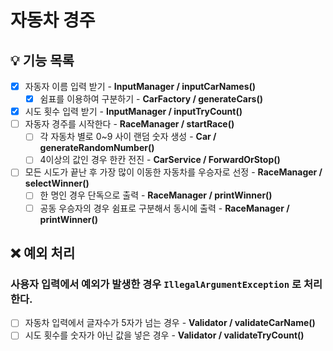 # 자동차 경주

## 💡 기능 목록
- [x] 자동자 이름 입력 받기 - **InputManager / inputCarNames()**
    - [x] 쉼표를 이용하여 구분하기 - **CarFactory / generateCars()**
- [x] 시도 횟수 입력 받기 - **InputManager / inputTryCount()**
- [ ] 자동자 경주를 시작한다 - **RaceManager / startRace()**
  - [ ] 각 자동차 별로 0~9 사이 랜덤 숫자 생성 - **Car / generateRandomNumber()**
  - [ ] 4이상의 값인 경우 한칸 전진 - **CarService / ForwardOrStop()**
- [ ] 모든 시도가 끝난 후 가장 많이 이동한 자동차를 우승자로 선정 - **RaceManager / selectWinner()**
  - [ ] 한 명인 경우 단독으로 출력 - **RaceManager / printWinner()**
  - [ ] 공동 우승자의 경우 쉼표로 구분해서 동시에 출력 - **RaceManager / printWinner()**

## ❌ 예외 처리
### 사용자 입력에서 예외가 발생한 경우 `IllegalArgumentException` 로 처리한다.
  - [ ] 자동차 입력에서 글자수가 5자가 넘는 경우 - **Validator / validateCarName()**
  - [ ] 시도 횟수를 숫자가 아닌 값을 넣은 경우 - **Validator / validateTryCount()**
